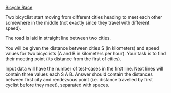 [Bicycle Race](https://www.codeabbey.com/index/task_view/bicycle-race)

Two bicyclist start moving from different cities heading to meet each other somewhere in the middle (not exactly since they travel with different speed).

The road is laid in straight line between two cities.

You will be given the distance between cities S (in kilometers) and speed values for two bicyclists (A and B in kilometers per hour). Your task is to find their meeting point (its distance from the first of cities).

Input data will have the number of test-cases in the first line.
Next lines will contain three values each S A B.
Answer should contain the distances between first city and rendezvous point (i.e. distance travelled by first cyclist before they meet), separated with spaces.